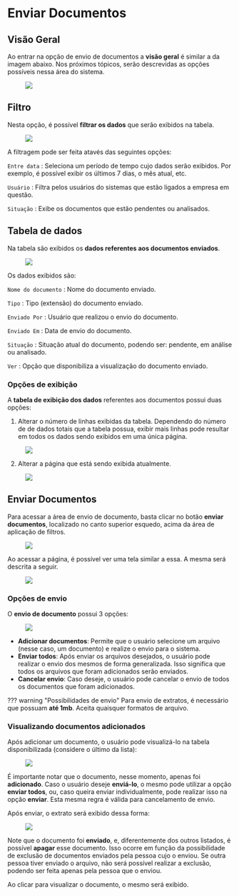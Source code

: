 # Enviar Documentos

## Visão Geral

Ao entrar na opção de envio de documentos a **visão geral** é similar a da imagem abaixo. Nos próximos tópicos, serão descrevidas as opções possíveis nessa área do sistema.

<figure class="images">
    <img src="../../assets/images/enviar-documentos-painel.jpg" />
</figure>

## Filtro

Nesta opção, é possível **filtrar os dados** que serão exibidos na tabela.

<figure class="images">
    <img src="../../assets/images/enviar-documentos-filtro.jpg" />
</figure>

A filtragem pode ser feita atavés das seguintes opções:

`Entre data`
: Seleciona um período de tempo cujo dados serão exibidos. Por exemplo, é possível exibir os últimos 7 dias, o mês atual, etc.

`Usuário`
: Filtra pelos usuários do sistemas que estão ligados a empresa em questão.

`Situação`
: Exibe os documentos que estão pendentes ou analisados.

## Tabela de dados

Na tabela são exibidos os **dados referentes aos documentos enviados**.

<figure class="images">
    <img src="../../assets/images/enviar-documentos-tabela.jpg" />
</figure>

Os dados exibidos são:

`Nome do documento` 
: Nome do documento enviado.

`Tipo` 
: Tipo (extensão) do documento enviado.

`Enviado Por`
: Usuário que realizou o envio do documento.

`Enviado Em`
: Data de envio do documento.

`Situação`
: Situação atual do documento, podendo ser: pendente, em análise ou analisado.

`Ver`
: Opção que disponibiliza a visualização do documento enviado.

### Opções de exibição

A **tabela de exibição dos dados** referentes aos documentos possui duas opções:

1. Alterar o número de linhas exibidas da tabela. Dependendo do número de de dados totais que a tabela possua, exibir mais linhas pode resultar em todos os dados sendo exibidos em uma única página.

<figure class="images">
    <img src="../../assets/images/enviar-documentos-exibir-linhas.jpg" />
</figure>

<ol start="2">
  <li>Alterar a página que está sendo exibida atualmente.</li>
</ol>

<figure class="images">
    <img src="../../assets/images/enviar-documentos-paginas.jpg" />
</figure>

## Enviar Documentos

Para acessar a área de envio de documento, basta clicar no botão **enviar documentos**, localizado no canto superior esquedo, acima da área de aplicação de filtros.

<figure class="images">
    <img src="../../assets/images/enviar-documentos.jpg" />
</figure>

Ao acessar a página, é possível ver uma tela similar a essa. A mesma será descrita a seguir.

<figure class="images">
    <img src="../../assets/images/enviar-documentos-painel-envio.jpg" />
</figure>

### Opções de envio

O **envio de documento** possui 3 opções:

<figure class="images">
    <img src="../../assets/images/enviar-documentos-opcoes-envio.jpg" />
</figure>

* **Adicionar documentos**: Permite que o usuário selecione um arquivo (nesse caso, um documento) e realize o envio para o sistema.
* **Enviar todos**: Após enviar os arquivos desejados, o usuário pode realizar o envio dos mesmos de forma generalizada. Isso significa que todos os arquivos que foram adicionados serão enviados.
* **Cancelar envio**: Caso deseje, o usuário pode cancelar o envio de todos os documentos que foram adicionados.

??? warning "Possibilidades de envio"
    Para envio de extratos, é necessário que possuam **até 1mb**. Aceita quaisquer formatos de arquivo.

### Visualizando documentos adicionados

Após adicionar um documento, o usuário pode visualizá-lo na tabela disponibilizada (considere o último da lista):

<figure class="images">
    <img src="../../assets/images/enviar-documentos-adicionar.jpg" />
</figure>

É importante notar que o documento, nesse momento, apenas foi **adicionado**. Caso o usuário deseje **enviá-lo**, o mesmo pode utilizar a opção **enviar todos**, ou, caso queira enviar individualmente, pode realizar isso na opção **enviar**. Esta mesma regra é válida para cancelamento de envio.

Após enviar, o extrato será exibido dessa forma:

<figure class="images">
    <img src="../../assets/images/enviar-documentos-enviado.jpg" />
</figure>

Note que o documento foi **enviado**, e, diferentemente dos outros listados, é possível **apagar** esse documento. Isso ocorre em função da possibilidade de exclusão de documentos enviados pela pessoa cujo o enviou. Se outra pessoa tiver enviado o arquivo, não será possível realizar a exclusão, podendo ser feita apenas pela pessoa que o enviou.

Ao clicar para visualizar o documento, o mesmo será exibido.